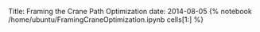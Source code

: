 Title: Framing the Crane Path Optimization
date: 2014-08-05
{% notebook /home/ubuntu/FramingCraneOptimization.ipynb cells[1:] %}